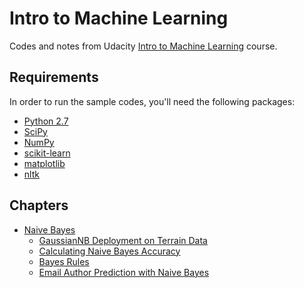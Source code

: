# Intro to Machine Learning

Codes and notes from Udacity [Intro to Machine Learning](https://eu.udacity.com/course/intro-to-machine-learning--ud120) course.

## Requirements

In order to run the sample codes, you'll need the following packages:

* [Python 2.7](https://www.python.org)
* [SciPy](https://www.scipy.org)
* [NumPy](http://www.numpy.org)
* [scikit-learn](http://scikit-learn.org)
* [matplotlib](https://matplotlib.org)
* [nltk](https://www.nltk.org)

## Chapters

* [Naive Bayes](https://github.com/risan/intro-to-machine-learning/tree/master/02_naive_bayes)
    * [GaussianNB Deployment on Terrain Data](https://github.com/risan/intro-to-machine-learning/tree/master/02_naive_bayes/19_gaussian_nb_deployment_on_terrain_data#readme)
    * [Calculating Naive Bayes Accuracy](https://github.com/risan/intro-to-machine-learning/tree/master/02_naive_bayes/20_calculating_nb_accuracy#readme)
    * [Bayes Rules](https://github.com/risan/intro-to-machine-learning/tree/master/02_naive_bayes/23_bayes_rules#readme)
    * [Email Author Prediction with Naive Bayes](https://github.com/risan/intro-to-machine-learning/tree/master/02_naive_bayes/42_author_id_accuracy#readme)
